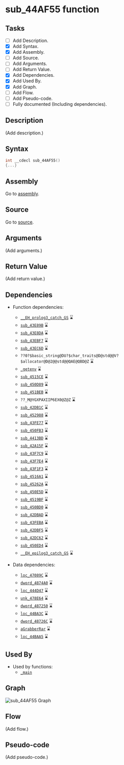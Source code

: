 # sub_44AF55 function

## Tasks

- [ ] Add Description.
- [X] Add Syntax.
- [X] Add Assembly.
- [ ] Add Source.
- [ ] Add Arguments.
- [ ] Add Return Value.
- [X] Add Dependencies.
- [X] Add Used By.
- [X] Add Graph.
- [ ] Add Flow.
- [ ] Add Pseudo-code.
- [ ] Fully documented (Including dependencies).

## Description

(Add description.)

## Syntax

```c
int __cdecl sub_44AF55()
{...}
```

## Assembly

Go to [assembly](../asm/sub_44AF55.asm).

## Source

Go to [source](../cc/sub_44AF55.cc).

## Arguments

(Add arguments.)

## Return Value

(Add return value.)

## Dependencies

* Function dependencies:
  * [`__EH_prolog3_catch_GS`](__EH_prolog3_catch_GS.md) ⌛
  * [`sub_43E89B`](sub_43E89B.md) ⌛
  * [`sub_43E8DA`](sub_43E8DA.md) ⌛
  * [`sub_43EBF7`](sub_43EBF7.md) ⌛
  * [`sub_43EC6D`](sub_43EC6D.md) ⌛
  * `??0?$basic_string@DU?$char_traits@D@std@@V?$allocator@D@2@@std@@QAE@QBD@Z` ⌛
  * [`_getenv`](_getenv.md) ⌛
  * [`sub_4515CE`](sub_4515CE.md) ⌛
  * [`sub_450D89`](sub_450D89.md) ⌛
  * [`sub_451BEB`](sub_451BEB.md) ⌛
  * `??_M@YGXPAXIIP6EX0@Z@Z` ⌛
  * [`sub_42DB1C`](sub_42DB1C.md) ⌛
  * [`sub_452988`](sub_452988.md) ⌛
  * [`sub_43FE77`](sub_43FE77.md) ⌛
  * [`sub_450FB3`](sub_450FB3.md) ⌛
  * [`sub_4413BD`](sub_4413BD.md) ⌛
  * [`sub_42A15F`](sub_42A15F.md) ⌛
  * [`sub_43F7C9`](sub_43F7C9.md) ⌛
  * [`sub_43F7E4`](sub_43F7E4.md) ⌛
  * [`sub_43F1F3`](sub_43F1F3.md) ⌛
  * [`sub_4516A1`](sub_4516A1.md) ⌛
  * [`sub_45262A`](sub_45262A.md) ⌛
  * [`sub_450E5D`](sub_450E5D.md) ⌛
  * [`sub_4519BF`](sub_4519BF.md) ⌛
  * [`sub_450BD0`](sub_450BD0.md) ⌛
  * [`sub_42DBAD`](sub_42DBAD.md) ⌛
  * [`sub_43FEBA`](sub_43FEBA.md) ⌛
  * [`sub_42DBF5`](sub_42DBF5.md) ⌛
  * [`sub_42DC62`](sub_42DC62.md) ⌛
  * [`sub_450ED4`](sub_450ED4.md) ⌛
  * [`__EH_epilog3_catch_GS`](__EH_epilog3_catch_GS.md) ⌛


* Data dependencies:
  * [`loc_47089C`](loc_47089C.md) ⌛
  * [`dword_4874A0`](dword_4874A0.md) ⌛
  * [`loc_444D47`](loc_444D47.md) ⌛
  * [`unk_478E64`](unk_478E64.md) ⌛
  * [`dword_487250`](dword_487250.md) ⌛
  * [`loc_44BA3C`](loc_44BA3C.md) ⌛
  * [`dword_48726C`](dword_48726C.md) ⌛
  * [`aGrabberRar`](aGrabberRar.md) ⌛
  * [`loc_44BAA5`](loc_44BAA5.md) ⌛

## Used By

* Used by functions:
  * [`_main`](../md/_main.md)

## Graph

![sub_44AF55 Graph](../svg/sub_44AF55.svg "sub_44AF55 Graph")

## Flow

(Add flow.)

## Pseudo-code

(Add pseudo-code.)
